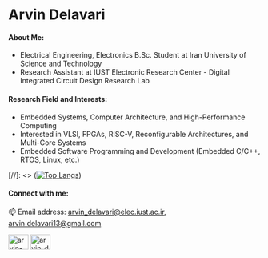 Arvin Delavari
======================================

#### About Me:
- Electrical Engineering, Electronics B.Sc. Student at Iran University of Science and Technology
- Research Assistant at IUST Electronic Research Center - Digital Integrated Circuit Design Research Lab

#### Research Field and Interests:
- Embedded Systems, Computer Architecture, and High-Performance Computing
- Interested in VLSI, FPGAs, RISC-V, Reconfigurable Architectures, and Multi-Core Systems
- Embedded Software Programming and Development (Embedded C/C++, RTOS, Linux, etc.)

[//]: <> ([![Top Langs](https://github-readme-stats.vercel.app/api/top-langs/?username=ArvinDelavari&layout=compact&theme=highcontrast&hide_border=true&langs_count=8)](https://github.com/anuraghazra/github-readme-stats))

#### Connect with me:

📫 Email address: arvin_delavari@elec.iust.ac.ir, arvin.delavari13@gmail.com

<p align="left">
<a href="https://linkedin.com/in/arvin-delavari" target="blank"><img align="center" src="https://raw.githubusercontent.com/rahuldkjain/github-profile-readme-generator/master/src/images/icons/Social/linked-in-alt.svg" alt="arvin-delavari" height="30" width="40" /></a>
<a href="https://instagram.com/arvin_delavari" target="blank"><img align="center" src="https://raw.githubusercontent.com/rahuldkjain/github-profile-readme-generator/master/src/images/icons/Social/instagram.svg" alt="arvin_delavari" height="30" width="40" /></a>
</p>



